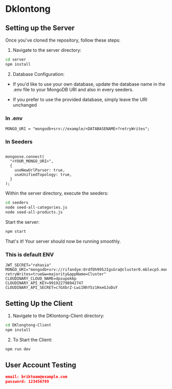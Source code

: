 # Dklontong

## Setting up the Server

Once you've cloned the repository, follow these steps:

1. Navigate to the server directory:

```bash
cd server
npm install
```

2. Database Configuration:

- If you'd like to use your own database, update the database name in the .env file to your MongoDB URI and also in every seeders.

- If you prefer to use the provided database, simply leave the URI unchanged

### In .env

```text
MONGO_URI = "mongodb+srv://example/<DATABASENAME>?retryWrites";
```

### In Seeders

```text

mongoose.connect(
  "<YOUR_MONGO_URI>",
  {
    useNewUrlParser: true,
    useUnifiedTopology: true,
  }
);
```

Within the server directory, execute the seeders:

```bash
cd seeders
node seed-all-categories.js
node seed-all-products.js
```

Start the server:

```bash
npm start
```

That's it! Your server should now be running smoothly.

### This is default ENV

```env
JWT_SECRET="rahasia"
MONGO_URI="mongodb+srv://rifandye:0rdfDh995JIgsGra@cluster0.mblecp5.mongodb.net/DKlontong_DB?retryWrites=true&w=majority&appName=Cluster"
CLOUDINARY_CLOUD_NAME=dpsupok6p
CLOUDINARY_API_KEY=991922798942747
CLOUDINARY_API_SECRET=c7GXbrZ-LwiINhY5z1HxeGJoDuY
```

## Setting Up the Client

1. Navigate to the DKlontong-Client directory:

```bash
cd DKlongtong-Client
npm install
```

2. To Start the Client:

```bash
npm run dev
```

## User Account Testing

```json
email: brikteam@example.com
password: 123456789

```
